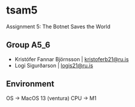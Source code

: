 # tsam5
Assignment 5: The Botnet Saves the World

## Group A5_6

* Kristófer Fannar Björnsson | kristoferb21@ru.is
* Logi Sigurðarson | logis21@ru.is


## Environment 

OS -> MacOS 13 (ventura)
CPU -> M1
